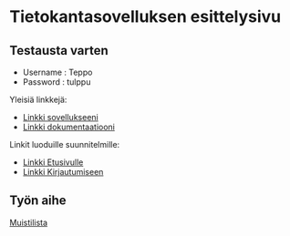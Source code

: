 # Tietokantasovelluksen esittelysivu

## Testausta varten
* Username : Teppo
* Password : tulppu

Yleisiä linkkejä:

* [Linkki sovellukseeni](https://wame.users.cs.helsinki.fi/tsoha)
* [Linkki dokumentaatiooni](/doc/dokumentaatio.pdf)

Linkit luoduille suunnitelmille:
* [Linkki Etusivulle](https://wame.users.cs.helsinki.fi/tsoha)
* [Linkki Kirjautumiseen](https://wame.users.cs.helsinki.fi/tsoha/login)


## Työn aihe

[Muistilista](http://advancedkittenry.github.io/suunnittelu_ja_tyoymparisto/aiheet/Muistilista.html) 




